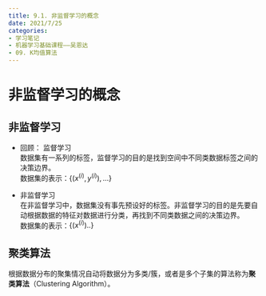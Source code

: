 ```yaml
---
title: 9.1. 非监督学习的概念
date: 2021/7/25
categories: 
- 学习笔记
- 机器学习基础课程——吴恩达
- 09. K均值算法
---
```

# 非监督学习的概念
## 非监督学习

- 回顾： 监督学习  
数据集有一系列的标签，监督学习的目的是找到空间中不同类数据标签之间的决策边界。  
数据集的表示：$\{(x^{(i)},y^{(i)}),...\}$  

- 非监督学习  
在非监督学习中，数据集没有事先预设好的标签。非监督学习的目的是先要自动根据数据的特征对数据进行分类，再找到不同类数据之间的决策边界。    
数据集的表示：$\{(x^{(i)})..\}$  

## 聚类算法
根据数据分布的聚集情况自动将数据分为多类/簇，或者是多个子集的算法称为**聚类算法**（Clustering Algorithm）。  

